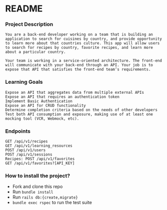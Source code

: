 
# README


### Project Description
```
You are a back-end developer working on a team that is building an application to search for cuisines by country, and provide opportunity to learn more about that countries culture. This app will allow users to search for recipes by country, favorite recipes, and learn more about a particular country.

Your team is working in a service-oriented architecture. The front-end will communicate with your back-end through an API. Your job is to expose that API that satisfies the front-end team’s requirements.
```

### Learning Goals
```
Expose an API that aggregates data from multiple external APIs
Expose an API that requires an authentication token
Implement Basic Authentication
Expose an API for CRUD functionality
Determine completion criteria based on the needs of other developers
Test both API consumption and exposure, making use of at least one mocking tool (VCR, Webmock, etc).
```

### Endpoints
```
GET /api/v1/recipes
GET /api/v1/learning_resources
POST /api/v1/users
POST /api/v1/sessions
Recipes: POST /api/v1/favorites
GET /api/v1/favorites?[API_KEY]
```


  <h3> How to install the project?</h3>

- Fork and clone this repo
- Run `bundle install`
- Run `rails db:{create,migrate}`
- `bundle exec rspec` to run the test suite


